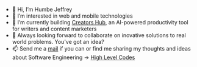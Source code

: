 - 👋 Hi, I’m Humbe Jeffrey
- 👀 I’m interested in web and mobile technologies
- 🌱 I’m currently building [Creators Hub](https://creatorshub.vercel.app), an AI-powered productivity tool for writers and content marketers
- 💞️ Always looking forward to collaborate on inovative solutions to real world problems. You've got an idea?
- 📫 Send me a [mail](humbejeff.dev@gmail.com) if you can or find me sharing my thoughts and ideas about Software Engineering -> [High Level Codes](https://highlevelcodes.hashnode.dev)

<!---
humbejeff2116/humbejeff2116 is a ✨ special ✨ repository because its `README.md` (this file) appears on your GitHub profile.
You can click the Preview link to take a look at your changes.
--->
